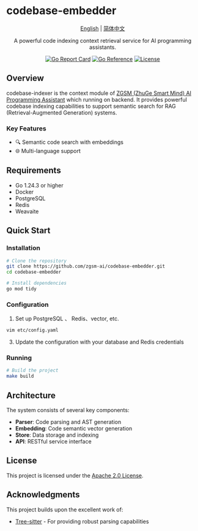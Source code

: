 # codebase-embedder

<div align="center">

[English](./README.md) | [简体中文](./README_zh.md)

A powerful code indexing context retrieval service for AI programming assistants.

[![Go Report Card](https://goreportcard.com/badge/github.com/zgsm-ai/codebase-indexer)](https://goreportcard.com/report/github.com/zgsm-ai/codebase-indexer)
[![Go Reference](https://pkg.go.dev/badge/github.com/zgsm-ai/codebase-indexer.svg)](https://pkg.go.dev/github.com/zgsm-ai/codebase-indexer)
[![License](https://img.shields.io/github/license/zgsm-ai/codebase-indexer)](LICENSE)

</div>

## Overview

codebase-indexer is the context module of [ZGSM (ZhuGe Smart Mind) AI Programming Assistant](https://github.com/zgsm-ai/zgsm) which running on backend. It provides powerful codebase indexing capabilities to support semantic search for RAG (Retrieval-Augmented Generation) systems.

### Key Features

- 🔍 Semantic code search with embeddings
- 🌐 Multi-language support

## Requirements

- Go 1.24.3 or higher
- Docker
- PostgreSQL
- Redis
- Weavaite

## Quick Start

### Installation

```bash
# Clone the repository
git clone https://github.com/zgsm-ai/codebase-embedder.git
cd codebase-embedder

# Install dependencies
go mod tidy
```

### Configuration

1. Set up PostgreSQL 、 Redis、vector, etc.
```bash
vim etc/config.yaml
```
3. Update the configuration with your database and Redis credentials

### Running

```bash
# Build the project
make build
```

## Architecture

The system consists of several key components:

- **Parser**: Code parsing and AST generation
- **Embedding**: Code semantic vector generation
- **Store**: Data storage and indexing
- **API**: RESTful service interface

## License

This project is licensed under the [Apache 2.0 License](LICENSE).

## Acknowledgments

This project builds upon the excellent work of:

- [Tree-sitter](https://github.com/tree-sitter) - For providing robust parsing capabilities